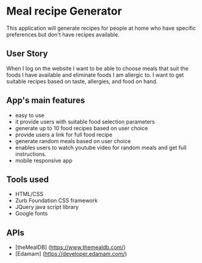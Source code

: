 # Meal recipe Generator

This application will generate recipes for people at home who have specific preferences but don't have recipes available.

## User Story

When I log on the website I want to be able to choose meals that suit the foods I have available and eliminate foods I am allergic to. I want to get suitable recipes based on taste, allergies, and food on hand.

## App's main features

* easy to use
* it provide users with suitable food selection parameters
* generate up to 10 food recipes based on user choice
* provide users a link for full food recipe
* generate random meals based on user choice
* enables users to watch youtube video for random meals and get full instructions.
* mobile responsive app

## Tools used

* HTML/CSS
* Zurb Foundation CSS framework
* JQuery java script library
* Google fonts

## APIs

* [theMealDB] (https://www.themealdb.com/)
* [Edamam] (https://developer.edamam.com/)


